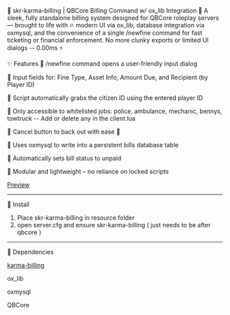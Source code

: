 💸 skr-karma-billing | QBCore Billing Command w/ ox_lib Integration 💼
A sleek, fully standalone billing system designed for QBCore roleplay servers — brought to life with 🔥 modern UI via ox_lib, database integration via oxmysql, and the convenience of a single /newfine command for fast ticketing or financial enforcement. No more clunky exports or limited UI dialogs -- 0.00ms ⚡

✨ Features
🔹 /newfine command opens a user-friendly input dialog

🔹 Input fields for: Fine Type, Asset Info, Amount Due, and Recipient (by Player ID)

🔹 Script automatically grabs the citizen ID using the entered player ID

🔹 Only accessible to whitelisted jobs: police, ambulance, mechanic, bennys, towtruck -- Add or delete any in the client.lua

🔹 Cancel button to back out with ease 🛑

🔹 Uses oxmysql to write into a persistent bills database table

🔹 Automatically sets bill status to unpaid

🔹 Modular and lightweight – no reliance on locked scripts

[  Preview](https://streamable.com/2mni0p)

----------------------------------------------------------------

🔧 Install
  1. Place skr-karma-billing in resource folder
  2. open server.cfg and ensure skr-karma-billing ( just needs to be after qbcore )

----------------------------------------------------------------

🔧 Dependencies


[karma-billing](https://karmadevelopments.shop/product/billing-invoices-system)

ox_lib


oxmysql


QBCore

